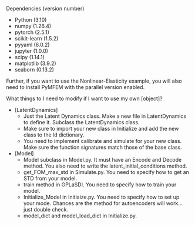 Dependencies (version number)
- Python        (3.10)
- numpy         (1.26.4)
- pytorch       (2.5.1)
- scikit-learn  (1.5.2)
- pyyaml        (6.0.2)
- jupyter       (1.0.0)
- scipy         (1.14.1)
- matplotlib    (3.9.2)
- seaborn       (0.13.2)

Further, if you want to use the Nonlinear-Elasticity example, you will also need to install PyMFEM 
with the parallel version enabled.

What things to I need to modify if I want to use my own [object]?
- [LatentDynamics]
    - Just the Latent Dynamics class. Make a new file in LatentDynamics to define it. Subclass the 
    LatentDynamics class. 
    - Make sure to import your new class in Initialize and add the new class to the ld dictionary. 
    - You need to implement calibrate and simulate for your new class. Make sure the function 
    signatures match those of the base class.
- [Model]
    - Model subclass in Model.py. It must have an Encode and Decode method. You also need to write
    the latent_initial_conditions method. 
    - get_FOM_max_std in Simulate.py. You need to specify how to get an STD from your model. 
    - train method in GPLaSDI. You need to specify how to train your model.
    - Initialize_Model in Initiaize.py. You need to specify how to set up your mode. Chances are 
    the method for autoencoders will work... just double check.
    - model_dict and model_load_dict in Initialize.py.

